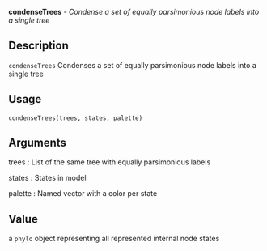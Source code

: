 **condenseTrees** - *Condense a set of equally parsimonious node labels into a single tree*

Description
--------------------

`condenseTrees` Condenses a set of equally parsimonious node labels 
into a single tree


Usage
--------------------
```
condenseTrees(trees, states, palette)
```

Arguments
-------------------

trees
:   List of the same tree with equally parsimonious labels

states
:   States in model

palette
:   Named vector with a color per state




Value
-------------------

a `phylo` object representing all represented internal node states









